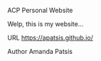 
ACP Personal Website 

Welp, this is my website...

URL
https://apatsis.github.io/

Author
Amanda Patsis 
